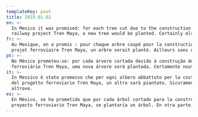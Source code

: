 ```yaml
---
templateKey: post
title: 2019.01.02
en: >-
  In Mexico it was promised: for each tree cut due to the construction of the
  railway project Tren Maya, a new tree would be planted. Certainly elsewhere.
fr: >-
  Au Mexique, on a promis : pour chaque arbre coupé pour la construction du
  projet ferroviaire Tren Maya, un arbre serait planté. Ailleurs sans doute.
pt: >-
  No México prometeu-se: por cada árvore cortada devido à construção do projecto
  ferroviário Tren Maya, uma nova árvore será plantada. Certamente noutro sítio.
it: >-
  In Messico è stato promesso che per ogni albero abbattuto per la costruzione
  del progetto ferroviario Tren Maya, un altro sarà piantato. Sicuramente
  altrove.
es: >-
  En México, se ha prometido que por cada árbol cortado para la construcción del
  proyecto ferroviario Tren Maya, se plantaría un árbol. En otra parte, claro.
---
```


